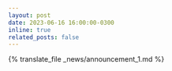 ```yaml
---
layout: post
date: 2023-06-16 16:00:00-0300
inline: true
related_posts: false
---
```


{% translate_file _news/announcement_1.md %}
